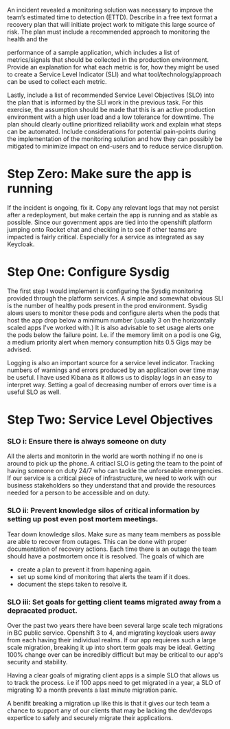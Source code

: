 An incident revealed a monitoring solution was necessary to improve the team’s estimated time to detection (ETTD). Describe in a free text format a recovery plan that will initiate project work to mitigate this large source of risk. The plan must include a recommended approach to monitoring the health and the

performance of a sample application, which includes a list of metrics/signals that should be collected in the production environment. Provide an explanation for what each metric is for, how they might be used to create a Service Level Indicator (SLI) and what tool/technology/approach can be used to collect each metric.

Lastly, include a list of recommended Service Level Objectives (SLO) into the plan that is informed by the SLI work in the previous task. For this exercise, the assumption should be made that this is an active production environment with a high user load and a low tolerance for downtime. The plan should clearly outline prioritized reliability work and explain what steps can be automated. Include considerations for potential pain-points during the implementation of the monitoring solution and how they can possibly be mitigated to minimize impact on end-users and to reduce service disruption.


# Step Zero: Make sure the app is running

If the incident is ongoing, fix it.  Copy any relevant logs that may not persist after a redeployment, but make certain the app is running and as stable as possible.  Since our government apps are tied into the openshift platform jumping onto Rocket chat and checking in to see if other teams are impacted is fairly critical.  Especially for a service as integrated as say Keycloak.

# Step One: Configure Sysdig

The first step I would implement is configuring the Sysdig monitoring provided through the platform services.  A simple and somewhat obvious SLI is the number of healthy pods present in the prod environment.  Sysdig alows users to monitor these pods and configure alerts when the pods that host the app drop below a minimum number (usually 3 on the horizontally scaled apps I've worked with.)  It is also advisable to set usage alerts one the pods below the failure point.  I.e. if the memory limit on a pod is one Gig, a medium priority alert when memory consumption hits 0.5 Gigs may be advised.

Logging is also an important source for a service level indicator.  Tracking numbers of warnings and errors produced by an application over time may be useful. I have used Kibana as it allows us to display logs in an easy to interpret way.  Setting a goal of decreasing number of errors over time is a useful SLO as well.

# Step Two:  Service Level Objectives

### SLO i: Ensure there is always someone on duty

All the alerts and monitorin in the world are worth nothing if no one is around to pick up the phone.
A critiacl SLO is geting the team to the point of having someone on duty 24/7 who can tackle the unforseable emergencies.  If our service is a critical piece of infrastructure, we need to work with our business stakeholders so they understand that and provide the resources needed for a person to be accessible and on duty.

### SLO ii: Prevent knowledge silos of critical information by setting up post even post mortem meetings.

Tear down knowledge silos.  Make sure as many team members as possible are able to recover from outages.  This can be done with proper documentation of recovery actions.  Each time there is an outage the team should have a postmortem once it is resolved. The goals of which are 

- create a plan to prevent it from hapening again.
- set up some kind of monitoring that alerts the team if it does.
- document the steps taken to resolve it.

### SLO iii: Set goals for getting client teams migrated away from a depracated product.

Over the past two years there have been several large scale tech migrations in BC public service.  Openshift 3 to 4, and migrating keycloak users away from each having their individual realms.  If our app requieres such a large scale migration, breaking it up into short term goals may be ideal.  Getting 100% change over can be incredibly difficult but may be critical to our app's security and stability.  

Having a clear goals of migrating client apps is a simple SLO that allows us to track the process.  i.e if 100 apps need to get migrated in a year, a SLO of migrating 10 a month prevents a last minute migration panic. 

A benifit breaking a migration up like this is that it gives our tech team a chance to support any of our clients that may be lacking the dev/devops expertice to safely and securely migrate their applications.